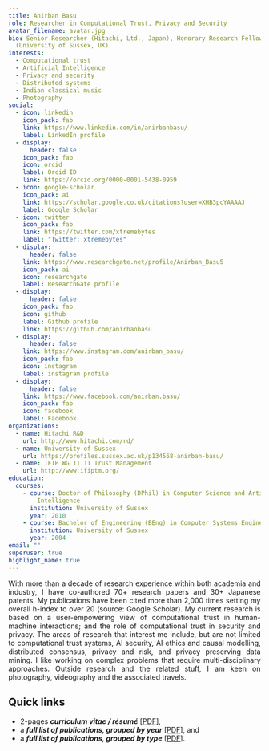 ```yaml
---
title: Anirban Basu
role: Researcher in Computational Trust, Privacy and Security
avatar_filename: avatar.jpg
bio: Senior Researcher (Hitachi, Ltd., Japan), Honorary Research Fellow
  (University of Sussex, UK)
interests:
  - Computational trust
  - Artificial Intelligence
  - Privacy and security
  - Distributed systems
  - Indian classical music
  - Photography
social:
  - icon: linkedin
    icon_pack: fab
    link: https://www.linkedin.com/in/anirbanbasu/
    label: LinkedIn profile
  - display:
      header: false
    icon_pack: fab
    icon: orcid
    label: Orcid ID
    link: https://orcid.org/0000-0001-5438-0959
  - icon: google-scholar
    icon_pack: ai
    link: https://scholar.google.co.uk/citations?user=XHB3pcYAAAAJ
    label: Google Scholar
  - icon: twitter
    icon_pack: fab
    link: https://twitter.com/xtremebytes
    label: "Twitter: xtremebytes"
  - display:
      header: false
    link: https://www.researchgate.net/profile/Anirban_Basu5
    icon_pack: ai
    icon: researchgate
    label: ResearchGate profile
  - display:
      header: false
    icon_pack: fab
    icon: github
    label: Github profile
    link: https://github.com/anirbanbasu
  - display:
      header: false
    link: https://www.instagram.com/anirban_basu/
    icon_pack: fab
    icon: instagram
    label: instagram profile
  - display:
      header: false
    link: https://www.facebook.com/anirban.basu/
    icon_pack: fab
    icon: facebook
    label: Facebook
organizations:
  - name: Hitachi R&D
    url: http://www.hitachi.com/rd/
  - name: University of Sussex
    url: https://profiles.sussex.ac.uk/p134568-anirban-basu/
  - name: IFIP WG 11.11 Trust Management
    url: http://www.ifiptm.org/
education:
  courses:
    - course: Doctor of Philosophy (DPhil) in Computer Science and Artificial
        Intelligence
      institution: University of Sussex
      year: 2010
    - course: Bachelor of Engineering (BEng) in Computer Systems Engineering
      institution: University of Sussex
      year: 2004
email: ""
superuser: true
highlight_name: true
---
```

<div style='text-align: justify'>
With more than a decade of research experience within both academia and industry, I have co-authored 70+ research papers and 30+ Japanese patents. My publications have been cited more than 2,000 times setting my overall h-index to over 20 (source: Google Scholar). My current research is based on a user-empowering view of computational trust in human-machine interactions; and the role of computational trust in security and privacy. The areas of research that interest me include, but are not limited to computational trust systems, AI security, AI ethics and causal modelling, distributed consensus, privacy and risk, and privacy preserving data mining. I like working on complex problems that require multi-disciplinary approaches. Outside research and the related stuff, I am keen on photography, videography and the associated travels.
</div>

## Quick links

* 2-pages ***curriculum vitae / résumé*** [[PDF](/files/cv.pdf)], 
* a ***full list of publications, grouped by year*** [[PDF](/files/publications-by-year.pdf)], and
* a ***full list of publications, grouped by type*** [[PDF](/files/publications-by-type.pdf)].